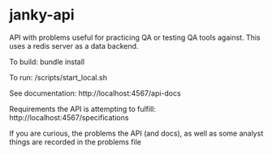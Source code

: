 # janky-api

API with problems useful for practicing QA or testing QA tools against. This uses a redis server as a data backend.

To build: bundle install

To run: /scripts/start_local.sh

See documentation: http://localhost:4567/api-docs

Requirements the API is attempting to fulfill: http://localhost:4567/specifications

If you are curious, the problems the API (and docs), as well as some analyst things are recorded in the problems file
